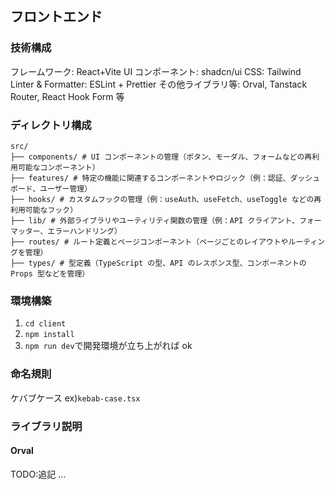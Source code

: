 ## フロントエンド

### 技術構成

フレームワーク: React+Vite
UI コンポーネント: shadcn/ui
CSS: Tailwind
Linter & Formatter: ESLint + Prettier
その他ライブラリ等: Orval, Tanstack Router, React Hook Form 等

### ディレクトリ構成

```
src/
├── components/ # UI コンポーネントの管理（ボタン、モーダル、フォームなどの再利用可能なコンポーネント）
├── features/ # 特定の機能に関連するコンポーネントやロジック（例：認証、ダッシュボード、ユーザー管理）
├── hooks/ # カスタムフックの管理（例：useAuth、useFetch、useToggle などの再利用可能なフック）
├── lib/ # 外部ライブラリやユーティリティ関数の管理（例：API クライアント、フォーマッター、エラーハンドリング）
├── routes/ # ルート定義とページコンポーネント（ページごとのレイアウトやルーティングを管理）
├── types/ # 型定義（TypeScript の型、API のレスポンス型、コンポーネントの Props 型などを管理）
```

### 環境構築

1. `cd client`
2. `npm install`
3. `npm run dev`で開発環境が立ち上がれば ok

### 命名規則

ケバブケース
ex)`kebab-case.tsx`

### ライブラリ説明

#### Orval

TODO:追記
...
